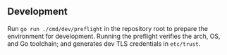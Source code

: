 ## Development

Run `go run ./cmd/dev/preflight` in the repository root to prepare the environment for development. Running the preflight verifies the arch, OS, and Go toolchain; and generates dev TLS credentials in `etc/trust`.
